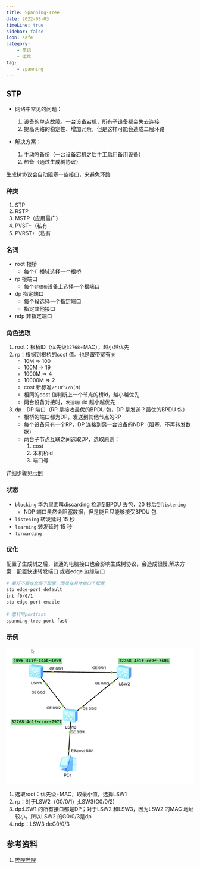 ```yaml
---
title: Spanning-Tree
date: 2022-08-03
timeLine: true
sidebar: false  
icon: safe
category:  
    - 笔记  
    - 运维      
tag:   
    - spanning
---  
```


## STP  

- 网络中常见的问题：  
  1. 设备的单点故障。一台设备宕机，所有子设备都会失去连接 
  2. 提高网络的稳定性、增加冗余，但是这样可能会造成二层环路  

- 解决方案：
  1. 手动冷备份（一台设备宕机之后手工启用备用设备）  
  2. 热备（通过生成树协议）  

生成树协议会自动阻塞一些接口，来避免环路  

### 种类  
1. STP  
2. RSTP
3. MSTP（应用最广）  
4. PVST+（私有 
5. PVRST+（私有  

### 名词  
- root 根桥  
  - 每个广播域选择一个根桥  
- rp 根端口  
  - 每个`非根桥`设备上选择一个根端口  
- dp 指定端口  
  - 每个段选择一个指定端口  
  - 指定其他接口  
- ndp 非指定端口  

### 角色选取  
1. root：根桥ID（优先级`32768`+MAC），越小越优先  
2. rp：根据到根桥的cost 值。也是跟带宽有关  
   - 10M => 100
   - 100M => 19
   - 1000M => 4
   - 10000M => 2
   - cost 新标准`2*10^7/n(M)`  
   - 相同的cost 值判断上一个节点的桥id，越小越优先  
   - 两台设备对接时，`发送端口`id 越小越优先
3. dp：DP 端口（RP 是接收最优的BPDU 包，DP 是发送？最优的BPDU 包） 
   - 根桥的端口都为DP，发送到其他节点的RP  
   - 每个设备只有一个RP，DP 连接到另一台设备的NDP（阻塞，不再转发数据）  
   - 两台子节点互联之间选取DP，选取原则：  
      1. cost
      2. 本机桥id  
      3. 端口号  

详细步骤见[示例](#示例)  

### 状态  
- `blocking` 华为里面叫discarding 检测到BPDU 丢包，20 秒后到`listening`  
  - NDP 端口虽然会阻塞数据，但是能且只能够接受BPDU 包  
- `listening` 转发延时 15 秒  
- `learning` 转发延时 15 秒  
- `forwarding`

### 优化  
配置了生成树之后，普通的电脑接口也会影响生成树协议，会造成很慢,解决方案：配置快速转发端口 或者edge 边缘端口  
```bash
# 最好不要在全局下配置，而是在具体接口下配置
stp edge-port default 
int f0/0/1
stp edge-port enable

# 思科叫portfast
spanning-tree port fast
```

### 示例  
![STP](./img/stp.png)  
1. 选取root：优先级+MAC，取最小值，选择LSW1  
2. rp：对于LSW2（G0/0/1）;LSW3(G0/0/2)  
3. dp:LSW1 的所有接口都是DP；对于LSW2 和LSW3，因为LSW2 的MAC 地址较小，所以LSW2 的G0/0/3是dp 
4. ndp：LSW3 deG0/0/3


## 参考资料  
1. [哔哩哔哩](https://www.bilibili.com/video/BV1kE411N7JV)  